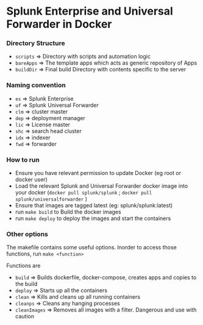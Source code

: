 # Splunk Enterprise and Universal Forwarder in Docker

### Directory Structure
- `scripts`  => Directory with scripts and automation logic
- `bareApps` => The template apps which acts as generic repository of Apps
- `buildDir` => Final build Directory with contents specific to the server

### Naming convention
- `es`  => Splunk Enterprise
- `uf`  => Splunk Universal Forwarder
- `clm` => cluster master
- `dep` => deployment manager
- `lic` => License master
- `shc` => search head cluster
- `idx` => indexer
- `fwd` => forwarder

### How to run
- Ensure you have relevant permission to update Docker (eg root or docker user)
- Load the relevant Splunk and Universal Forwarder docker image into your docker (`docker pull splunk/splunk` ; `docker pull splunk/universalforwarder` )
- Ensure that images are tagged latest  (eg: splunk/splunk:latest)
- run `make build`  to Build the docker images
- run `make deploy` to deploy the images and start the containers


### Other options
The makefile contains some useful options. Inorder to access those functions, run `make <function>`

Functions are
- `build`  => Builds dockerfile, docker-compose, creates apps and copies to the build
- `deploy` => Starts up all the containers 
- `clean`  => Kills and cleans up all running containers
- `cleanps` => Cleans any hanging processes
- `cleanImages` => Removes all images with a filter. Dangerous and use with caution


